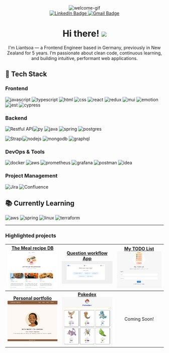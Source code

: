 
<div align="center">
  <img src="https://user-images.githubusercontent.com/74038190/221352975-94759904-aa4c-4032-a8ab-b546efb9c478.gif" width="300" alt="welcome-gif">

  <div id="badges">
    <a href="https://www.linkedin.com/in/liantsoa-rasata-b682b6122/" target="_blank">
      <img src="https://img.shields.io/badge/-LinkedIn-%230077B5?logo=linkedin&logoColor=white" alt="LinkedIn Badge"/>
    </a>
    <a href="mailto:rmliantsoa@gmail.com">
      <img src="https://img.shields.io/badge/Gmail-D14836?logo=gmail&logoColor=white"  alt="Gmail Badge"/>
    </a>
  </div>

  <h1>Hi there! <img src="https://raw.githubusercontent.com/MartinHeinz/MartinHeinz/master/wave.gif" width="30px"> </h1>
  <p>I'm Liantsoa — a Frontend Engineer based in Germany, previously in New Zealand for 5 years. I’m passionate about clean code, continuous learning, and building intuitive, performant web applications.</p>
</div>

## 🔧 Tech Stack

### Frontend

![javascript](https://skillicons.dev/icons?i=js) ![typescript](https://skillicons.dev/icons?i=ts) ![html](https://skillicons.dev/icons?i=html) ![css](https://skillicons.dev/icons?i=css) ![react](https://skillicons.dev/icons?i=react) ![redux](https://skillicons.dev/icons?i=redux) ![mui](https://skillicons.dev/icons?i=mui) ![emotion](https://skillicons.dev/icons?i=emotion) ![jest](https://skillicons.dev/icons?i=jest)  ![cypress](https://skillicons.dev/icons?i=cypress)

### Backend

<img alt="Restful API" src="https://img.shields.io/badge/Restful%20API-0B94DE?style=for-the-badge&logoColor=white">![py](https://skillicons.dev/icons?i=py) ![java](https://skillicons.dev/icons?i=java) ![spring](https://skillicons.dev/icons?i=spring) ![postgres](https://skillicons.dev/icons?i=postgres) 

<img alt="Strapi" src="https://img.shields.io/badge/Strapi-4945FF?style=for-the-badge&logoColor=4945FF">![nodejs](https://skillicons.dev/icons?i=nodejs) ![mongodb](https://skillicons.dev/icons?i=mongodb) ![graphql](https://skillicons.dev/icons?i=graphql)

 

### DevOps & Tools

![docker](https://skillicons.dev/icons?i=docker) ![aws](https://skillicons.dev/icons?i=aws) ![prometheus](https://skillicons.dev/icons?i=prometheus) ![grafana](https://skillicons.dev/icons?i=grafana) ![postman](https://skillicons.dev/icons?i=postman) ![idea](https://skillicons.dev/icons?i=idea) 


### Project Management
<img alt="Jira" src="https://img.shields.io/badge/jira-%230A0FFF.svg?style=for-the-badge&logo=jira&logoColor=white"> <img alt="Confluence" src="https://img.shields.io/badge/confluence-%23172BF4.svg?style=for-the-badge&logo=confluence&logoColor=white">


## 📚 Currently Learning

![aws](https://skillicons.dev/icons?i=aws) ![spring](https://skillicons.dev/icons?i=spring) ![linux](https://skillicons.dev/icons?i=linux) ![terraform](https://skillicons.dev/icons?i=terraform)

---

### Highlighted projects

| <a href="https://github.com/lrasata/themeal-recipe-db-app"><b>The Meal recipe DB</b><br /><img width="200px" src="./docs/themealrecipedb.png" alt="The meal recipe db Screenshot" /></a> | <a href="https://github.com/lrasata/question-workflow-frontend-app"><b>Question workflow App</b><br /><img width="200px" src="./docs/question-workflow.png" alt="Question workflow app Screenshot" /></a> | <a href="https://github.com/lrasata/todo-list-app"><b>My TODO List</b><br /><img width="180px" src="./docs/todolist.png" alt="Todo list App Screenshot" /></a> |
|:----------------------------------------------------------------------------------------------------------------------------------------------------------------------------------------:|:---------------------------------------------------------------------------------------------------------------------------------------------------------------------------------------------------------:|:--------------------------------------------------------------------------------------------------------------------------------------------------------------:|
|         <a href="https://github.com/lrasata/lrasata-website"><b>Personal portfolio</b><br /><img width="180px" src="./docs/lrasata.png" alt="Lrasata website Screenshot" /></a>          |                       <a href="https://github.com/lrasata/pokedex/tree/develop"><b>Pokedex</b><br /><img width="200px" src="./docs/pokedex.png" alt="Pokedex app Screenshot" /></a>                       |                                                                          Coming Soon!                                                                          |
